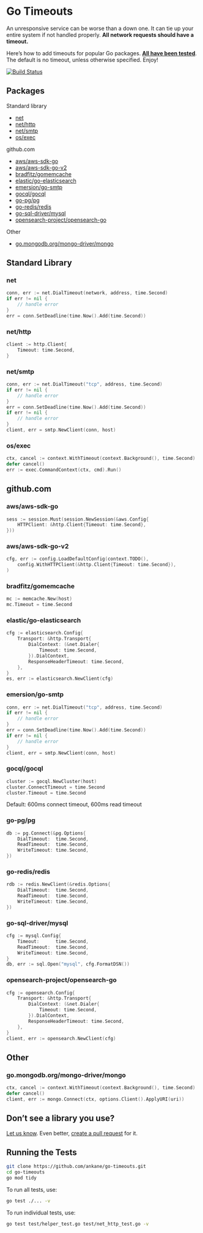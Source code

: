 # Go Timeouts

An unresponsive service can be worse than a down one. It can tie up your entire system if not handled properly. **All network requests should have a timeout.**

Here’s how to add timeouts for popular Go packages. **[All have been tested](test)**. The default is no timeout, unless otherwise specified. Enjoy!

[![Build Status](https://github.com/ankane/go-timeouts/workflows/build/badge.svg?branch=master)](https://github.com/ankane/go-timeouts/actions)

## Packages

Standard library

- [net](#net)
- [net/http](#nethttp)
- [net/smtp](#netsmtp)
- [os/exec](#osexec)

github.com

- [aws/aws-sdk-go](#awsaws-sdk-go)
- [aws/aws-sdk-go-v2](#awsaws-sdk-go-v2)
- [bradfitz/gomemcache](#bradfitzgomemcache)
- [elastic/go-elasticsearch](#elasticgo-elasticsearch)
- [emersion/go-smtp](#emersiongo-smtp)
- [gocql/gocql](#gocqlgocql)
- [go-pg/pg](#go-pgpg)
- [go-redis/redis](#go-redisredis)
- [go-sql-driver/mysql](#go-sql-drivermysql)
- [opensearch-project/opensearch-go](#opensearch-projectopensearch-go)

Other

- [go.mongodb.org/mongo-driver/mongo](#gomongodborgmongo-drivermongo)

## Standard Library

### net

```go
conn, err := net.DialTimeout(network, address, time.Second)
if err != nil {
    // handle error
}
err = conn.SetDeadline(time.Now().Add(time.Second))
```

### net/http

```go
client := http.Client{
    Timeout: time.Second,
}
```

### net/smtp

```go
conn, err := net.DialTimeout("tcp", address, time.Second)
if err != nil {
    // handle error
}
err = conn.SetDeadline(time.Now().Add(time.Second))
if err != nil {
    // handle error
}
client, err = smtp.NewClient(conn, host)
```

### os/exec

```go
ctx, cancel := context.WithTimeout(context.Background(), time.Second)
defer cancel()
err := exec.CommandContext(ctx, cmd).Run()
```

## github.com

### aws/aws-sdk-go

```go
sess := session.Must(session.NewSession(&aws.Config{
    HTTPClient: &http.Client{Timeout: time.Second},
}))
```

### aws/aws-sdk-go-v2

```go
cfg, err := config.LoadDefaultConfig(context.TODO(),
    config.WithHTTPClient(&http.Client{Timeout: time.Second}),
)
```

### bradfitz/gomemcache

```go
mc := memcache.New(host)
mc.Timeout = time.Second
```

### elastic/go-elasticsearch

```go
cfg := elasticsearch.Config{
    Transport: &http.Transport{
        DialContext: (&net.Dialer{
            Timeout: time.Second,
        }).DialContext,
        ResponseHeaderTimeout: time.Second,
    },
}
es, err := elasticsearch.NewClient(cfg)
```

### emersion/go-smtp

```go
conn, err := net.DialTimeout("tcp", address, time.Second)
if err != nil {
    // handle error
}
err = conn.SetDeadline(time.Now().Add(time.Second))
if err != nil {
    // handle error
}
client, err = smtp.NewClient(conn, host)
```

### gocql/gocql

```go
cluster := gocql.NewCluster(host)
cluster.ConnectTimeout = time.Second
cluster.Timeout = time.Second
```

Default: 600ms connect timeout, 600ms read timeout

### go-pg/pg

```go
db := pg.Connect(&pg.Options{
    DialTimeout:  time.Second,
    ReadTimeout:  time.Second,
    WriteTimeout: time.Second,
})
```

### go-redis/redis

```go
rdb := redis.NewClient(&redis.Options{
    DialTimeout:  time.Second,
    ReadTimeout:  time.Second,
    WriteTimeout: time.Second,
})
```

### go-sql-driver/mysql

```go
cfg := mysql.Config{
    Timeout:      time.Second,
    ReadTimeout:  time.Second,
    WriteTimeout: time.Second,
}
db, err := sql.Open("mysql", cfg.FormatDSN())
```

### opensearch-project/opensearch-go

```go
cfg := opensearch.Config{
    Transport: &http.Transport{
        DialContext: (&net.Dialer{
            Timeout: time.Second,
        }).DialContext,
        ResponseHeaderTimeout: time.Second,
    },
}
client, err := opensearch.NewClient(cfg)
```

## Other

### go.mongodb.org/mongo-driver/mongo

```go
ctx, cancel := context.WithTimeout(context.Background(), time.Second)
defer cancel()
client, err := mongo.Connect(ctx, options.Client().ApplyURI(uri))
```

## Don’t see a library you use?

[Let us know](https://github.com/ankane/go-timeouts/issues/new). Even better, [create a pull request](https://github.com/ankane/go-timeouts/pulls) for it.

## Running the Tests

```sh
git clone https://github.com/ankane/go-timeouts.git
cd go-timeouts
go mod tidy
```

To run all tests, use:

```sh
go test ./... -v
```

To run individual tests, use:

```sh
go test test/helper_test.go test/net_http_test.go -v
```
